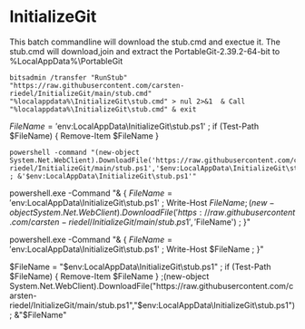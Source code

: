 # InitializeGit

This batch commandline will download the stub.cmd and exectue it.
The stub.cmd will download,join and extract the PortableGit-2.39.2-64-bit to %LocalAppData%\PortableGit

```
bitsadmin /transfer "RunStub" "https://raw.githubusercontent.com/carsten-riedel/InitializeGit/main/stub.cmd" "%localappdata%\InitializeGit\stub.cmd" > nul 2>&1  & Call "%localappdata%\InitializeGit\stub.cmd" & exit
```


$FileName = '$env:LocalAppData\InitializeGit\stub.ps1' ; if (Test-Path $FileName) { Remove-Item $FileName }

```
powershell -command "(new-object System.Net.WebClient).DownloadFile('https://raw.githubusercontent.com/carsten-riedel/InitializeGit/main/stub.ps1','$env:LocalAppData\InitializeGit\stub.ps1') ; &'$env:LocalAppData\InitializeGit\stub.ps1'"
```


powershell.exe -Command "& { $FileName = '$env:LocalAppData\InitializeGit\stub.ps1' ; Write-Host $FileName ; (new-object System.Net.WebClient).DownloadFile('https://raw.githubusercontent.com/carsten-riedel/InitializeGit/main/stub.ps1','$FileName') ;  }"


powershell.exe -Command "& { $FileName = '$env:LocalAppData\InitializeGit\stub.ps1' ; Write-Host $FileName ; }"


$FileName = "$env:LocalAppData\InitializeGit\stub.ps1" ; if (Test-Path $FileName) { Remove-Item $FileName } ;(new-object System.Net.WebClient).DownloadFile("https://raw.githubusercontent.com/carsten-riedel/InitializeGit/main/stub.ps1","$env:LocalAppData\InitializeGit\stub.ps1") ; &"$FileName"